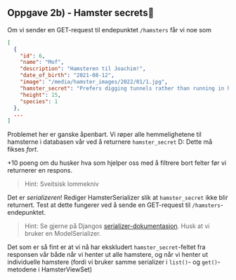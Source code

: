## Oppgave 2b) - Hamster secrets🔐

Om vi sender en GET-request til endepunktet `/hamsters` får vi noe som

```json
[
  {
    "id": 6,
    "name": "Mof",
    "description": "Hamsteren til Joachim!",
    "date_of_birth": "2021-08-12",
    "image": "/media/hamster_images/2022/01/1.jpg",
    "hamster_secret": "Prefers digging tunnels rather than running in his hamster wheel.",
    "height": 15,
    "species": 1
  },
  ...
]
```

Problemet her er ganske åpenbart. Vi røper alle hemmelighetene til hamsterne i databasen vår ved å
returnere `hamster_secret` D: Dette må fikses *fort*.

+10 poeng om du husker hva som hjelper oss med å filtrere bort felter før vi returnerer en respons.

> Hint: Sveitsisk lommekniv

Det er *serializeren*! Rediger HamsterSerializer slik at `hamster_secret` ikke blir returnert. Test at dette fungerer
ved å sende en GET-request til `/hamsters`-endepunktet.

> Hint: Se gjerne på Djangos [serializer-dokumentasjon](https://www.django-rest-framework.org/api-guide/serializers/). Husk at vi bruker en ModelSerializer.

Det som er så fint er at vi nå har ekskludert `hamster_secret`-feltet fra responsen vår både når vi henter ut alle
hamstere, og når vi henter ut individuelle hamstere (fordi vi bruker samme serializer i `list()`- og `get()`-metodene i
HamsterViewSet)
